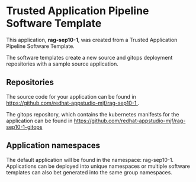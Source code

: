 # Trusted Application Pipeline Software Template

This application, **rag-sep10-1**, was created from a Trusted Application Pipeline Software Template.

The software templates create a new source and gitops deployment repositories with a sample source application. 

## Repositories

The source code for your application can be found in [https://github.com/redhat-appstudio-mjf/rag-sep10-1 ](https://github.com/redhat-appstudio-mjf/rag-sep10-1 ).
 
The gitops repository, which contains the kubernetes manifests for the application can be found in 
[https://github.com/redhat-appstudio-mjf/rag-sep10-1-gitops ](https://github.com/redhat-appstudio-mjf/rag-sep10-1-gitops ) 

## Application namespaces 

The default application will be found in the namespace: rag-sep10-1. Applications can be deployed into unique namespaces or multiple software templates can also bet generated into the same group namespaces.  